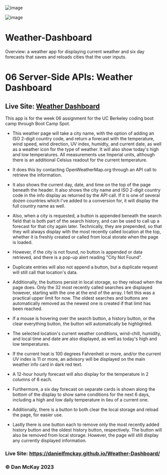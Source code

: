 ![image](https://user-images.githubusercontent.com/123746582/234225892-1ca9d02e-bf17-43a0-8da7-6de0e4faa8fd.png)

![image](https://user-images.githubusercontent.com/123746582/235102791-496ff4d9-575a-4e64-93b3-78747ea847e2.png)

# Weather-Dashboard

Overview: a weather app for displaying current weather and six day forecasts that saves and reloads cities that the user inputs.

# 06 Server-Side APIs: Weather Dashboard

## Live Site: [Weather Dashboard](https://danielfmckay.github.io/Weather-Dashboard/) 

This app is for the week 06 assignment for the UC Berkeley coding boot camp through Boot Camp Spot.

* This weather page will take a city name, with the option of adding an ISO 2-digit country code, and return a forecast with the temperature, wind speed, wind direction, UV index, humidty, and current date, as well as a weather icon for the type of weather. It will also show today's high and low temperatures. All measurements use Imperial units, although there is an additional Celsius readout for the current temperature.

* It does this by contacting OpenWeatherMap.org through an API call to retrieve the information.

* It also shows the current day, date, and time on the top of the page beneath the header. It also shows the city name and ISO 2-digit country code in the info display  as returned by the API call. If it is one of several dozen countries which I've added to a conversion for, it will display the full country name as well.

* Also, when a city is requested, a button is appended beneath the search field that is both part of the search history, and can be used to call up a forecast for that city again later. Technically, they are prepended, so that they will always display with the most recently called location at the top, whether it is freshly created or called from local storate when the page is loaded.

* However, if the city is not found, no button is appended or data retrieved, and there is a pop-up alert reading "City Not Found".

* Duplicate entries will also not append a button, but a duplicate request will still call that location's data.

* Additionally, the buttons persist in local storage, so they reload when the page does. Only the 32 most recently called searches are displayed however, starting with the one at the end of the array. I felt this was a practical upper limit for now. The oldest searches and buttons are automatically removed as the newest one is created if that limit has been reached.

* If a mouse is hovering over the search button, a history button, or the clear everything button, the button will automatically be highlighted.

* The selected location's current weather conditions, wind-chill, humidity, and local time and date are also displayed, as well as today's high and low temperatures.

* If the current heat is 100 degrees Fahrenheit or more, and/or the current UV index is 11 or more, an advisory will be displayed on the main weather info card in dark red text.

* A 12-hour hourly forecast will also display for the temperature in 2 columns of 6 each.

* Furthermore, a six day forecast on separate cards is shown along the bottom of the display to show same conditions for the next 6 days, including a high and low daily temperature in lieu of a current one.

* Additionally, there is a button to both clear the local storage and reload the page, for easier use.

* Lastly there is one button each to remove only the most recently added history button and the oldest history button, respectively. The button will also be removed from local storage. However, the page will still display any currently displayed information.

### Live Site: https://danielfmckay.github.io/Weather-Dashboard/

### © Dan McKay 2023

